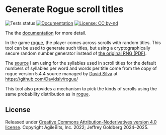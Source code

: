 # Generate Rogue scroll titles

![Tests status](https://github.com/jpgoldberg/rogue-scroll/actions/workflows/pytest.yml/badge.svg)
[![Documentation](https://github.com/jpgoldberg/rogue-scroll/actions/workflows/docs.yml/badge.svg)][docs]
[![License: CC by-nd](https://licensebuttons.net/l/by-nd/4.0/80x15.png)](https://creativecommons.org/licenses/by-nd/4.0/)

[rogue]: https://en.wikipedia.org/wiki/Rogue_(video_game) "Wikipedia: Rogue game"
[rsrc]: https://github.com/Davidslv/rogue/ "GitHub: rogue source"
[docs]: https://jpgoldberg.github.io/rogue-scroll/index.html

The the [documentation][docs] for more detail.

In the game [rogue], the player comes across scrolls with random titles.
This tool can be used to generate such titles,
but using a cryptographically secure random number generator
instead of [the original RNG (PDF)](https://jpgoldberg.github.io/sec-training/s/rogue-lcg.pdf).

The [source][rsrc] I am using for the syllables used in scroll titles for the
default numbers of syllables per word and words per title come from the copy of rogue
version 5.4.4 source managed by [David Silva](https://github.com/Davidslv/) at
<https://github.com/Davidslv/rogue/>

This tool also provides a mechanism to pick the kinds of scrolls using the same probability distribution as in [rogue].

## License

Released under [Creative Commons Attribution-Noderivatives version 4.0 license](https://creativecommons.org/licenses/by-nd/4.0/).
Copyright AgileBits, Inc. 2022; Jeffrey Goldberg 2024–2025.
